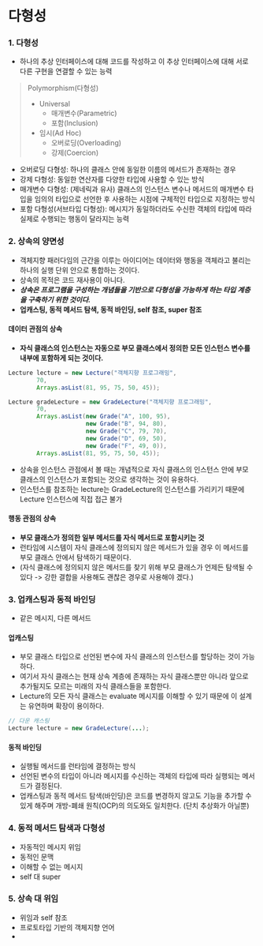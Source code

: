 # 다형성

### 1. 다형성
- 하나의 추상 인터페이스에 대해 코드를 작성하고 이 추상 인터페이스에 대해 서로 다른 구현을 연결할 수 있는 능력
> Polymorphism(다형성)
> - Universal
>   - 매개변수(Parametric)
>   - 포함(Inclusion)
> - 임시(Ad Hoc)
>   - 오버로딩(Overloading)
>   - 강제(Coercion)

- 오버로딩 다형성: 하나의 클래스 안에 동일한 이름의 메서드가 존재하는 경우
- 강제 다형성: 동일한 연산자를 다양한 타입에 사용할 수 있는 방식
- 매개변수 다형성: (제네릭과 유사) 클래스의 인스턴스 변수나 메서드의 매개변수 타입을 임의의 타입으로 선언한 후 사용하는 시점에 구체적인 타입으로 지정하는 방식
- 포함 다형성(서브타입 다형성): 메시지가 동일하더라도 수신한 객체의 타입에 따라 실제로 수행되는 행동이 달라지는 능력

### 2. 상속의 양면성
- 객체지향 패러다임의 근간을 이루는 아이디어는 데이터와 행동을 객체라고 불리는 하나의 실행 단위 안으로 통합하는 것이다.
- 상속의 목적은 코드 재사용이 아니다.
- ***상속은 프로그램을 구성하는 개념들을 기반으로 다형성을 가능하게 하는 타입 계층을 구축하기 위한 것이다.***
- **업캐스팅, 동적 메서드 탐색, 동적 바인딩, self 참조, super 참조**

#### 데이터 관점의 상속
- **자식 클래스의 인스턴스는 자동으로 부모 클래스에서 정의한 모든 인스턴스 변수를 내부에 포함하게 되는 것이다.**

```java
Lecture lecture = new Lecture("객체지향 프로그래밍",
        70,
        Arrays.asList(81, 95, 75, 50, 45));

Lecture gradeLecture = new GradeLecture("객체지향 프로그래밍",
        70,
        Arrays.asList(new Grade("A", 100, 95),
                      new Grade("B", 94, 80),
                      new Grade("C", 79, 70),
                      new Grade("D", 69, 50),
                      new Grade("F", 49, 0)),
        Arrays.asList(81, 95, 75, 50, 45)); 
```

- 상속을 인스턴스 관점에서 볼 때는 개념적으로 자식 클래스의 인스턴스 안에 부모 클래스의 인스턴스가 포함되는 것으로 생각하는 것이 유용하다.
- 인스턴스를 참조하는 lecture는 GradeLecture의 인스턴스를 가리키기 때문에 Lecture 인스턴스에 직접 접근 불가

#### 행동 관점의 상속
- **부모 클래스가 정의한 일부 메서드를 자식 메서드로 포함시키는 것**
- 런타임에 시스템이 자식 클래스에 정의되지 않은 메서드가 있을 경우 이 메서드를 부모 클래스 안에서 탐색하기 때문이다.
- (자식 클래스에 정의되지 않은 메서드를 찾기 위해 부모 클래스가 언제든 탐색될 수 있다 -> 강한 결합을 사용해도 괜찮은 경우로 사용해야 겠다.)

### 3. 업캐스팅과 동적 바인딩
- 같은 메시지, 다른 메서드
  
#### 업캐스팅
- 부모 클래스 타입으로 선언된 변수에 자식 클래스의 인스턴스를 할당하는 것이 가능하다.
- 여기서 자식 클래스는 현재 상속 계층에 존재하는 자식 클래스뿐만 아니라 앞으로 추가될지도 모르는 미래의 자식 클래스들을 포함한다.
- Lecture의 모든 자식 클래스는 evaluate 메시지를 이해할 수 있기 때문에 이 설계는 유연하며 확장이 용이하다.

```java
// 다운 캐스팅
Lecture lecture = new GradeLecture(...);
```

#### 동적 바인딩
- 실행될 메서드를 런타임에 결정하는 방식
- 선언된 변수의 타입이 아니라 메시지를 수신하는 객체의 타입에 따라 실행되는 메서드가 결정된다.
- 업캐스팅과 동적 메서드 탐색(바인딩)은 코드를 변경하지 않고도 기능을 추가할 수 있게 해주며 개방-폐쇄 원칙(OCP)의 의도와도 일치한다. (단치 추상화가 아닐뿐)


### 4. 동적 메서드 탐색과 다형성
- 자동적인 메시지 위임
- 동적인 문맥
- 이해할 수 없는 메시지
- self 대 super

### 5. 상속 대 위임
- 위임과 self 참조
- 프로토타입 기반의 객체지향 언어
- 
